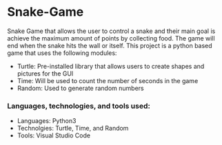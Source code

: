 # Snake-Game

Snake Game that allows the user to control a snake and their main goal is achieve the maximum amount of points by collecting food. The game will end when the snake hits the wall or itself. This project is a python based game that uses the following modules:
- Turtle: Pre-installed library that allows users to create shapes and pictures for the GUI
- Time: Will be used to count the number of seconds in the game
- Random: Used to generate random numbers

### Languages, technologies, and tools used:

* Languages: Python3
* Technolgies: Turtle, Time, and Random
* Tools: Visual Studio Code
